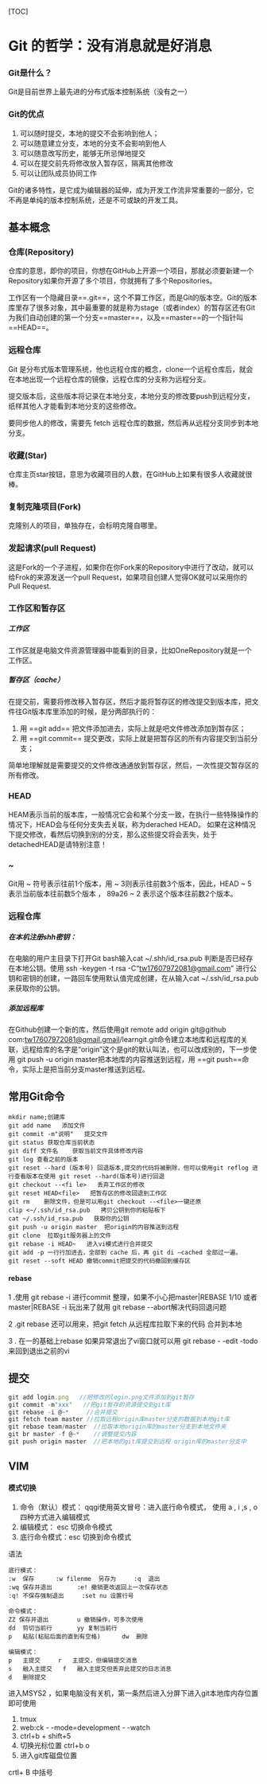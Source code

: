 [TOC]



# Git 的哲学：没有消息就是好消息

### Git是什么？

Git是目前世界上最先进的分布式版本控制系统（没有之一）

### Git的优点

1. 可以随时提交，本地的提交不会影响到他人；
2. 可以随意建立分支，本地的分支不会影响到他人
3. 可以随意改写历史，能够无所忌惮地提交
4. 可以在提交前先将修改放入暂存区，隔离其他修改
5. 可以让团队成员协同工作

Git的诸多特性，是它成为编辑器的延伸，成为开发工作流非常重要的一部分，它不再是单纯的版本控制系统，还是不可或缺的开发工具。

## 基本概念

### 仓库(Repository)

仓库的意思，即你的项目，你想在GitHub上开源一个项目，那就必须要新建一个Repository如果你开源了多个项目，你就拥有了多个Repositories。

工作区有一个隐藏目录==.git==，这个不算工作区，而是Git的版本空。Git的版本库里存了很多对象，其中最重要的就是称为stage（或者index）的暂存区还有Git为我们自动创建的第一个分支==master==，以及==master==的一个指针叫==HEAD==。

### 远程仓库

Git 是分布式版本管理系统，他也远程仓库的概念，clone一个远程仓库后，就会在本地出现一个远程仓库的镜像，远程仓库的分支称为远程分支。

提交版本后，这些版本将记录在本地分支，本地分支的修改要push到远程分支，纸样其他人才能看到本地分支的这些修改。

要同步他人的修改，需要先 fetch 远程仓库的数据，然后再从远程分支同步到本地分支。

### 收藏(Star)

仓库主页star按钮，意思为收藏项目的人数，在GitHub上如果有很多人收藏就很棒。

### 复制克隆项目(Fork)

克隆别人的项目，单独存在，会标明克隆自哪里。

### 发起请求(pull Request)

这是Fork的一个子进程，如果你在你Fork来的Repository中进行了改动，就可以给Frok的来源发送一个pull Request，如果项目创建人觉得OK就可以采用你的Pull Request.

### 工作区和暂存区

##### 工作区

工作区就是电脑文件资源管理器中能看到的目录，比如OneRepository就是一个工作区。

##### 暂存区（cache）  

在提交前，需要将修改移入暂存区，然后才能将暂存区的修改提交到版本库，把文件往Git版本库里添加的时候，是分两部执行的：

1. 用 ==git add== 把文件添加进去，实际上就是吧文件修改添加到暂存区；
2.  用 ==git commit== 提交更改，实际上就是把暂存区的所有内容提交到当前分支；

简单地理解就是需要提交的文件修改通通放到暂存区，然后，一次性提交暂存区的所有修改。

### HEAD

HEAM表示当前的版本库，一般情况它会和某个分支一致，在执行一些特殊操作的情况下，HEAD会与任何分支失去关联，称为derached HEAD。 如果在这种情况下提交修改，看然后切换到别的分支，那么这些提交将会丢失，处于detachedHEAD是请特别注意！

### ~

Git用  ~ 符号表示往前1个版本，用 ~ 3则表示往前数3个版本，因此，HEAD ~ 5 表示当前版本往前数5个版本 ， 89a26 ~ 2 表示这个版本往前数2个版本。

### 远程仓库

##### 在本机注册shh密钥：

在电脑的用户主目录下打开Git bash输入cat ~/.shh/id_rsa.pub   判断是否已经存在本地公钥。使用  ssh -keygen -t rsa -C“tw17607972081@gmail.com” 进行公钥和密钥的创建，一路回车使用默认值完成创建，在从输入cat ~/.ssh/id_rsa.pub来获取你的公钥。

##### 添加远程库

在Github创建一个新的库，然后使用git remote add origin git@github com:tw17607972081@gmail.gmail/learngit.git命令建立本地库和远程库的关联，远程给库的名字是“origin”这个是git的默认叫法，也可以改成别的，下一步使用 git push -u origin master把本地库的内容推送到远程，用 ==git push==命令，实际上是把当前分支master推送到远程。

## 常用Git命令

```git
mkdir name;创建库
git add name   添加文件
git commit -m"说明"   提交文件
git status 获取仓库当前状态
git diff 文件名    获取当前文件具体修改内容
git log 查看之前的版本
git reset --hard (版本号) 回退版本,提交的代码将被删除，但可以使用git reflog 进行查看版本在使用 git reset --hard(版本号)进行回退
git checkout --<fi le>   丢弃工作区的修改
git reset HEAD<file>   把暂存区的修改回退到工作区
git rm    删除文件，但是可以用git checkout --<file>一键还原
clip <~/.ssh/id_rsa.pub   拷贝公钥到你的粘贴板下
cat ~/.ssh/id_rsa.pub   获取你的公钥
git push -u origin master  把origin的内容推送到远程
git clone  拉取git服务器上的文件
git rebase -i HEAD~   进入vi模式进行合并提交
git add -p 一行行加进去，全部到 cache 后，再 git di —cached 全部过一遍。 
git reset --soft HEAD 撤销commit把提交的代码撤回到缓存区
```

#### rebase

1 .使用 git rebase -i 进行commit 整理，如果不小心把master|REBASE 1/10 或者master|REBASE -i  玩出来了就用 git rebase --abort解决代码回退问题

2 .git rebase 还可以用来，把git  fetch 从远程库拉取下来的代码 合并到本地

3 . 在一的基础上rebase 如果异常退出了vi窗口就可以用 git rebase - -edit -todo 来回到退出之前的vi

## 提交

```javascript
git add login.png   //把修改的login.png文件添加到git暂存
git commit -m"xxx"   //把git暂存的资源提交到git库
git rebase -i @~*     //合并提交
git fetch team master //拉取远程origin库master分支的数据到本地git库
git rebase team/master  //拉取本地origin库的master分支到本地文件夹
git br master -f @~* 	//调整提交内容
git push origin master  //把本地的git库提交到远程 origin库的master分支中
```

## VIM

#### 模式切换

1.  命令（默认）模式： 	qqgi使用英文冒号：进入底行命令模式，	使用 a , i ,s , o四种方式进入编辑模式
2. 编辑模式： esc 切换命令模式
3. 底行命令模式：esc 切换到命令模式

语法

```
底行模式：
:w	保存		:w filenme	另存为		:q	退出
:wq	保存并退出		:e!	撤销更改返回上一次保存状态
:q!	不保存强制退出		:set nu	设置行号

命令模式：
ZZ 保存并退出		u 撤销操作，可多次使用
dd	剪切当前行		yy 复制当前行
p	粘贴(粘贴后面的直到有空格)		dw	删除

编辑模式：
p	主提交		r	主提交，但编辑提交消息
s	融入主提交 	f	融入主提交但丢弃此提交的日志消息
d	删除提交

```

进入MSYS2 ，如果电脑没有关机，第一条然后进入分屏下进入git本地库内存位置即可使用

1. tmux
2. web:ck - -mode=development  - -watch
3. ctrl+b  +  shift+5
4. 切换光标位置  ctrl+b o
5. 进入git库磁盘位置

crtl+ B  中括号
